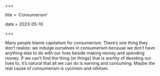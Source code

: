+++

title = 'Consumerism'

date = 2023-05-10

+++

Many people blame capitalism for consumerism. There’s one thing they don’t realize: we indulge ourselves in consumerism because we don’t have anything else to do with our lives beside making money and spending money. If we can’t find the thing (or things) that is worthy of devoting our lives to, it’s natural that all we can do is earning and consuming. Maybe the real cause of consumerism is cycinism and nihilism.


